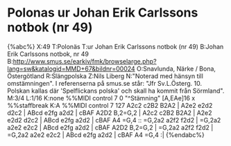 # Polonas ur Johan Erik Carlssons notbok (nr 49)

{%abc%}
X:49
T:Polonäs
T:ur Johan Erik Carlssons notbok (nr 49)
B:Johan Erik Carlssons notbok, nr 49
B:http://www.smus.se/earkiv/fmk/browselarge.php?lang=sw&katalogid=MMD+67&bildnr=00024
O:Snavlunda, Närke / Bona, Östergötland
R:Slängpolska
Z:Nils Liberg
N:"Noterad med hänsyn till omstämningen". I referenserna på smus.se står: "Jfr Sv.L.Österg. 10. Polskan kallas där 'Spelflickans polska' och skall ha kommit från Sörmland".
M:3/4
L:1/16
K:none
%%MIDI control 7 0
"^Stämning"
[A,EAe]16 x\
%%staffbreak
K:A
%%MIDI control 7 127
A2c2 c2B2 B2A2 | A2e2 e2d2 d2c2 | ABcd e2fg a2d2 | cBAF A2D2 B,2=G,2 |
A2c2 c2B2 B2A2 | A2e2 e2d2 d2c2 | ABcd e2fg a2d2 | cBAF A4 =G,4 ::
=G,2a2 a2f2 f2d2 | =G,2a2 a2e2 e2c2 | ABcd e2fg a2d2 | cBAF A2D2 B,2=G,2 |
=G,2a2 a2f2 f2d2 | =G,2a2 a2e2 e2c2 | ABcd e2fg a2d2 | cBAF A4 =G,4 :|
{%endabc%}
